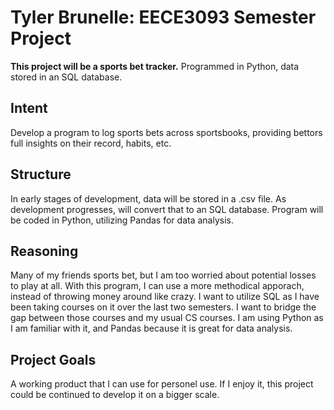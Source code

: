 # Tyler Brunelle: EECE3093 Semester Project

**This project will be a sports bet tracker.**
Programmed in Python, data stored in an SQL database.

## Intent
Develop a program to log sports bets across sportsbooks, providing bettors full insights on their record, habits, etc.

## Structure
In early stages of development, data will be stored in a .csv file.
As development progresses, will convert that to an SQL database.
Program will be coded in Python, utilizing Pandas for data analysis.

## Reasoning
Many of my friends sports bet, but I am too worried about potential losses to play at all.
With this program, I can use a more methodical apporach, instead of throwing money around like crazy.
I want to utilize SQL as I have been taking courses on it over the last two semesters.
I want to bridge the gap between those courses and my usual CS courses.
I am using Python as I am familiar with it, and Pandas because it is great for data analysis.

## Project Goals
A working product that I can use for personel use.
If I enjoy it, this project could be continued to develop it on a bigger scale.
